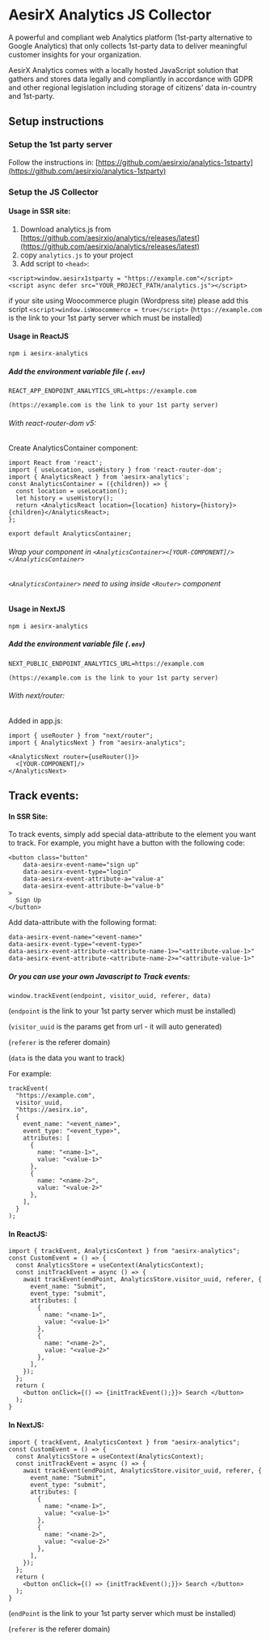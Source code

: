 # AesirX Analytics JS Collector

A powerful and compliant web Analytics platform (1st-party alternative to Google Analytics) that only collects 1st-party data to deliver meaningful customer insights for your organization.

AesirX Analytics comes with a locally hosted JavaScript solution that gathers and stores data legally and compliantly in accordance with GDPR and other regional legislation including storage of citizens’ data in-country and 1st-party.

## Setup instructions

### Setup the 1st party server

Follow the instructions in: [https://github.com/aesirxio/analytics-1stparty](https://github.com/aesirxio/analytics-1stparty)

### Setup the JS Collector

#### Usage in SSR site:

1. Download analytics.js from [https://github.com/aesirxio/analytics/releases/latest](https://github.com/aesirxio/analytics/releases/latest)
1. copy `analytics.js` to your project
1. Add script to `<head>`:

```
<script>window.aesirx1stparty = "https://example.com"</script>
<script async defer src="YOUR_PROJECT_PATH/analytics.js"></script>
```
if your site using Woocommerce plugin (Wordpress site) please add this script ```<script>window.isWoocommerce = true</script>```
(`https://example.com` is the link to your 1st party server which must be installed)

#### Usage in ReactJS

`npm i aesirx-analytics`

##### Add the environment variable file (`.env`)

```
REACT_APP_ENDPOINT_ANALYTICS_URL=https://example.com

(https://example.com is the link to your 1st party server)
```

###### With react-router-dom v5:

Create AnalyticsContainer component:

```
import React from 'react';
import { useLocation, useHistory } from 'react-router-dom';
import { AnalyticsReact } from 'aesirx-analytics';
const AnalyticsContainer = ({children}) => {
  const location = useLocation();
  let history = useHistory();
  return <AnalyticsReact location={location} history={history}>{children}</AnalyticsReact>;
};

export default AnalyticsContainer;
```

###### Wrap your component in `<AnalyticsContainer><[YOUR-COMPONENT]/></AnalyticsContainer>`

###### `<AnalyticsContainer>` need to using inside `<Router>` component

#### Usage in NextJS

`npm i aesirx-analytics`

##### Add the environment variable file (`.env`)

```
NEXT_PUBLIC_ENDPOINT_ANALYTICS_URL=https://example.com

(https://example.com is the link to your 1st party server)
```

###### With next/router:

Added in app.js:

```
import { useRouter } from "next/router";
import { AnalyticsNext } from "aesirx-analytics";

<AnalyticsNext router={useRouter()}>
  <[YOUR-COMPONENT]/>
</AnalyticsNext>
```

## Track events:

#### In SSR Site:

To track events, simply add special data-attribute to the element you want to track.
For example, you might have a button with the following code:

```
<button class="button"
    data-aesirx-event-name="sign up"
    data-aesirx-event-type="login"
    data-aesirx-event-attribute-a="value-a"
    data-aesirx-event-attribute-b="value-b"
>
  Sign Up
</button>
```

Add data-attribute with the following format:

```
data-aesirx-event-name="<event-name>"
data-aesirx-event-type="<event-type>"
data-aesirx-event-attribute-<attribute-name-1>="<attribute-value-1>"
data-aesirx-event-attribute-<attribute-name-2>="<attribute-value-1>"
```

##### Or you can use your own Javascript to Track events:

```
window.trackEvent(endpoint, visitor_uuid, referer, data)
```

(`endpoint` is the link to your 1st party server which must be installed)

(`visitor_uuid` is the params get from url - it will auto generated)

(`referer` is the referer domain)

(`data` is the data you want to track)

For example:

```
trackEvent(
  "https://example.com",
  visitor_uuid,
  "https://aesirx.io",
  {
    event_name: "<event_name>",
    event_type: "<event_type>",
    attributes: [
      {
        name: "<name-1>",
        value: "<value-1>"
      },
      {
        name: "<name-2>",
        value: "<value-2>"
      },
    ],
  }
);
```

#### In ReactJS:

```
import { trackEvent, AnalyticsContext } from "aesirx-analytics";
const CustomEvent = () => {
  const AnalyticsStore = useContext(AnalyticsContext);
  const initTrackEvent = async () => {
    await trackEvent(endPoint, AnalyticsStore.visitor_uuid, referer, {
      event_name: "Submit",
      event_type: "submit",
      attributes: [
        {
          name: "<name-1>",
          value: "<value-1>"
        },
        {
          name: "<name-2>",
          value: "<value-2>"
        },
      ],
    });
  };
  return (
    <button onClick={() => {initTrackEvent();}}> Search </button>
  );
}
```

#### In NextJS:

```
import { trackEvent, AnalyticsContext } from "aesirx-analytics";
const CustomEvent = () => {
  const AnalyticsStore = useContext(AnalyticsContext);
  const initTrackEvent = async () => {
    await trackEvent(endPoint, AnalyticsStore.visitor_uuid, referer, {
      event_name: "Submit",
      event_type: "submit",
      attributes: [
        {
          name: "<name-1>",
          value: "<value-1>"
        },
        {
          name: "<name-2>",
          value: "<value-2>"
        },
      ],
    });
  };
  return (
    <button onClick={() => {initTrackEvent();}}> Search </button>
  );
}
```

(`endPoint` is the link to your 1st party server which must be installed)

(`referer` is the referer domain)
